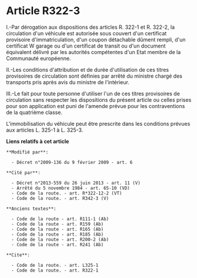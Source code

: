 # Article R322-3

I.-Par dérogation aux dispositions des articles R. 322-1 et R. 322-2, la circulation d'un véhicule est autorisée sous couvert
d'un certificat provisoire d'immatriculation, d'un coupon détachable dûment rempli, d'un certificat W garage ou d'un
certificat de transit ou d'un document équivalent délivré par les autorités compétentes d'un Etat membre de la Communauté
européenne. 

II.-Les conditions d'attribution et de durée d'utilisation de ces titres provisoires de circulation sont définies par arrêté
du ministre chargé des transports pris après avis du ministre de l'intérieur. 

III.-Le fait pour toute personne d'utiliser l'un de ces titres provisoires de circulation sans respecter les dispositions du
présent article ou celles prises pour son application est puni de l'amende prévue pour les contraventions de la quatrième
classe.

L'immobilisation du véhicule peut être prescrite dans les conditions prévues aux articles L. 325-1 à L. 325-3.

**Liens relatifs à cet article**

	**Modifié par**:

	  - Décret n°2009-136 du 9 février 2009 - art. 6

	**Cité par**:

	  - Décret n°2013-559 du 26 juin 2013 - art. 11 (V)
	  - Arrêté du 5 novembre 1984 - art. 65-10 (VD)
	  - Code de la route. - art. R*322-12-2 (VT)
	  - Code de la route. - art. R342-3 (V)

	**Anciens textes**:

	  - Code de la route - art. R111-1 (Ab)
	  - Code de la route - art. R159 (Ab)
	  - Code de la route - art. R165 (Ab)
	  - Code de la route - art. R185 (Ab)
	  - Code de la route - art. R200-2 (Ab)
	  - Code de la route - art. R241 (Ab)

	**Cite**:

	  - Code de la route. - art. L325-1
	  - Code de la route. - art. R322-1
